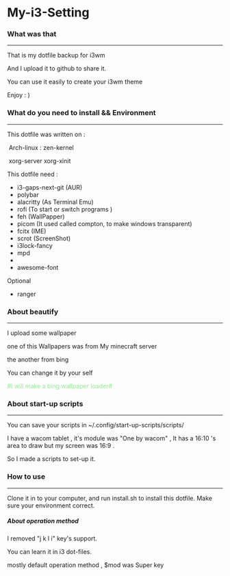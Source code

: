 # My-i3-Setting

### What was that

---

That is my dotfile backup for i3wm

And I upload it to github to share it.

You can use it easily to create your i3wm theme

Enjoy : )



### What do you need to install && Environment

---

This dotfile was written on :

​	Arch-linux : zen-kernel

​	xorg-server xorg-xinit

This dotfile need :

*   i3-gaps-next-git (AUR)
*   polybar
*   alacritty (As Terminal Emu)
*   rofi (To start or switch programs )
*   feh (WallPapper)
*   picom (It used called compton, to make windows transparent)
*   fcitx (IME)
*   scrot (ScreenShot)
*   i3lock-fancy
*   mpd 
*   
*   awesome-font

Optional

* ranger

  


### About beautify

---

I upload some wallpaper 

one of this Wallpapers was from My minecraft server

the another from bing

You can change it by your self 

<font color=lightgreen>#I will make a bing wallpaper loader#</font> 



### About start-up scripts

---

You can save your scripts in ~/.config/start-up-scripts/scripts/

I have a wacom tablet , it's module was "One by wacom" , It has a 16:10 's area to draw but my screen was 16:9 .

So I made a scripts to set-up it.



### How to use

---

Clone it in to your computer, and run install.sh to install this dotfile.  Make sure your environment correct.

##### About operation method

I removed "j k l i" key's support.

You can learn it in i3 dot-files.

mostly default operation method , $mod was Super key
